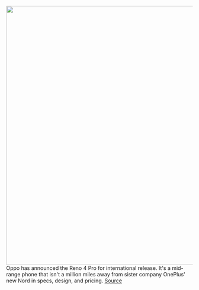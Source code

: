 <img src='https://cdn.vox-cdn.com/thumbor/59jv3bFelzra4ppXm2cfUDgN5ug=/0x0:2040x1360/1200x800/filters:focal(857x517:1183x843)/cdn.vox-cdn.com/uploads/chorus_image/image/67136969/DSCF7293.0.jpg' width='700px' /><br/>
Oppo has announced the Reno 4 Pro for international release. It's a mid-range phone that isn't a million miles away from sister company OnePlus' new Nord in specs, design, and pricing.
<a href='https://www.theverge.com/2020/7/31/21349224/oppo-reno-4-pro-india-specs-price-release-date'> Source <a/>